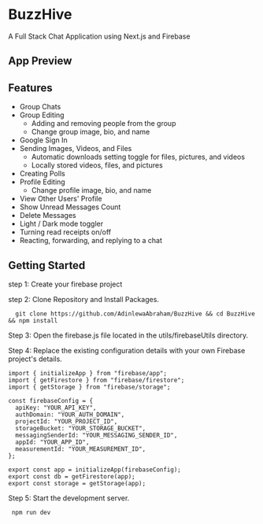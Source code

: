# BuzzHive

A Full Stack Chat Application using Next.js and Firebase

## App Preview

## Features

- Group Chats
- Group Editing
  - Adding and removing people from the group
  - Change group image, bio, and name
- Google Sign In
- Sending Images, Videos, and Files
  - Automatic downloads setting toggle for files, pictures, and videos
  - Locally stored videos, files, and pictures
- Creating Polls
- Profile Editing
  - Change profile image, bio, and name
- View Other Users' Profile
- Show Unread Messages Count
- Delete Messages
- Light / Dark mode toggler
- Turning read receipts on/off
- Reacting, forwarding, and replying to a chat

## Getting Started

step 1: Create your firebase project

step 2: Clone Repository and Install Packages.
```
  git clone https://github.com/AdinlewaAbraham/BuzzHive && cd BuzzHive && npm install
```

Step 3: Open the firebase.js file located in the utils/firebaseUtils directory.

Step 4: Replace the existing configuration details with your own Firebase project's details.
```
import { initializeApp } from "firebase/app";
import { getFirestore } from "firebase/firestore";
import { getStorage } from "firebase/storage";

const firebaseConfig = {
  apiKey: "YOUR_API_KEY",
  authDomain: "YOUR_AUTH_DOMAIN",
  projectId: "YOUR_PROJECT_ID",
  storageBucket: "YOUR_STORAGE_BUCKET",
  messagingSenderId: "YOUR_MESSAGING_SENDER_ID",
  appId: "YOUR_APP_ID",
  measurementId: "YOUR_MEASUREMENT_ID",
};

export const app = initializeApp(firebaseConfig);
export const db = getFirestore(app);
export const storage = getStorage(app); 
```
Step 5: Start the development server.
```
 npm run dev
```

